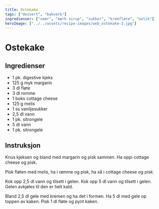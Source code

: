 ```yaml
---
title: Ostekake
tags: ["dessert", "bakverk"]
ingredienser: ["smør", "mørk sirup", "sukker", "kremfløte", "nelik"]
heroImage: ["../../assets/recipe-images/web_ostekake-3.jpg"]
---
```


# Ostekake

## Ingredienser

- 1 pk. digestive kjeks
- 125 g myk margarin
- 3 dl fløte
- 3 dl romme
- 1 boks cottage cheese
- 125 g melis
- 1 ss vaniljesukker
- 2,5 dl vann
- 1 pk. sitrongele
- 5 dl vann
- 1 pk. sitrongele

## Instruksjon

Knus kjeksen og bland med margarin og pisk sammen. Ha oppi cottage cheese og pisk.

Pisk fløten med melis, ha i rømme og pisk, ha så i cottage cheese og pisk.

Kok opp 2,5 dl vann og tilsett i gelen. Kok opp 5 dl vann og tilsett i gelen. Gelen avkjøles til den er helt kald.

Bland 2,5 dl gele med kremen og ha det i formen. Ha 5 dl med gele op toppen av kaken. Pisk 1 dl fløte og pynt kaken.
